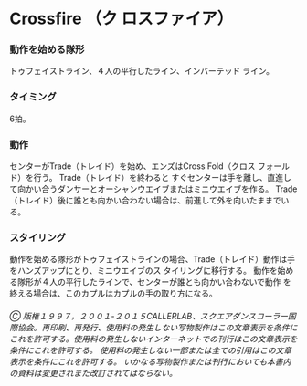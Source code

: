 
# Crossfire （ク ロスファイア）

### 動作を始める隊形

トゥフェイストライン、４人の平行したライン、インバーテッド ライン。

### タイミング

6拍。

### 動作

センターがTrade（トレイド）を始め、エンズはCross Fold（クロス フォールド）を行う。 Trade（トレイド）を終わると すぐセンターは手を離し、直進して向かい合うダンサーとオーシャンウエイブまたはミニウエイブを作る。 Trade（トレイド）後に誰とも向かい合わない場合は、前進して外を向いたままでいる。

### スタイリング

動作を始める隊形がトゥフェイストラインの場合、Trade（トレイド）動作は手をハンズアップにとり、ミニウエイブのス タイリングに移行する。 動作を始める隊形が４人の平行したラインで、センターが誰とも向かい合わないで動作 を終える場合は、このカプルはカプルの手の取り方になる。

###### Ⓒ 版権１９９７，２００１-２０１５CALLERLAB、スクエアダンスコーラー国際協会。再印刷、再発行、使用料の発生しない写物製作はこの文章表示を条件にこれを許可する。使用料の発生しないインターネットでの刊行はこの文章表示を条件にこれを許可する。 使用料の発生しない一部または全ての引用はこの文章表示を条件にこれを許可する。 いかなる写物製作または刊行においても本書内の資料は変更されまた改訂されてはならない。
